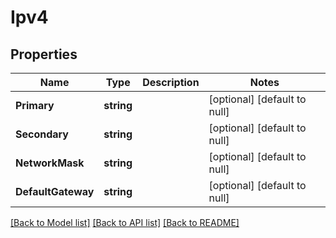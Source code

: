 # Ipv4

## Properties
Name | Type | Description | Notes
------------ | ------------- | ------------- | -------------
**Primary** | **string** |  | [optional] [default to null]
**Secondary** | **string** |  | [optional] [default to null]
**NetworkMask** | **string** |  | [optional] [default to null]
**DefaultGateway** | **string** |  | [optional] [default to null]

[[Back to Model list]](../README.md#documentation-for-models) [[Back to API list]](../README.md#documentation-for-api-endpoints) [[Back to README]](../README.md)

